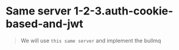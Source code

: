 # Same server 1-2-3.auth-cookie-based-and-jwt

> We will use `this same server` and implement the bullmq
